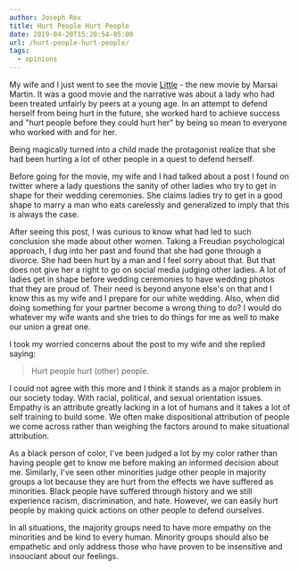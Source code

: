 ```yaml
---
author: Joseph Rex
title: Hurt People Hurt People
date: 2019-04-20T15:20:54-05:00
url: /hurt-people-hurt-people/
tags:
  - opinions
---
```

My wife and I just went to see the movie [Little][1] - the new movie by Marsai Martin.
It was a good movie and the narrative was about a lady who had been treated unfairly
by peers at a young age. In an attempt to defend herself from being hurt in the future,
she worked hard to achieve success and "hurt people before they could hurt her" by
being so mean to everyone who worked with and for her.
<!--more -->

Being magically turned into a child made the protagonist realize that she had been
hurting a lot of other people in a quest to defend herself.

Before going for the movie, my wife and I had talked about a post I found on twitter
where a lady questions the sanity of other ladies who try to get in shape for their
wedding ceremonies. She claims ladies try to get in a good shape to marry a man who
eats carelessly and generalized to imply that this is always the case.

After seeing this post, I was curious to know what had led to such conclusion she
made about other women. Taking a Freudian psychological approach, I dug into her past
and found that she had gone through a divorce. She had been hurt by a man and I feel
sorry about that. But that does not give her a right to go on social media judging
other ladies. A lot of ladies get in shape before wedding ceremonies to have wedding
photos that they are proud of. Their need is beyond anyone else's on that and I know
this as my wife and I prepare for our white wedding. Also, when did doing something
for your partner become a wrong thing to do? I would do whatever my wife wants and she
tries to do things for me as well to make our union a great one.

I took my worried concerns about the post to my wife and she replied saying:

> Hurt people hurt (other) people.

I could not agree with this more and I think it stands as a major problem in our society
today. With racial, political, and sexual orientation issues. Empathy is an attribute
greatly lacking in a lot of humans and it takes a lot of self training to build some.
We often make dispositional attribution of people we come across rather than weighing
the factors around to make situational attribution.

As a black person of color, I've been judged a lot by my color rather than having people
get to know me before making an informed decision about me. Similarly, I've seen other
minorities judge other people in majority groups a lot because they are hurt from the
effects we have suffered as minorities. Black people have suffered through history and
we still experience racism, discrimination, and hate. However, we can easily hurt people
by making quick actions on other people to defend ourselves.

In all situations, the majority groups need to have more empathy on the minorities and
be kind to every human. Minority groups should also be empathetic and only address those
who have proven to be insensitive and insouciant about our feelings.


[1]: https://www.imdb.com/title/tt8085790/?ref_=nv_sr_1?ref_=nv_sr_1
